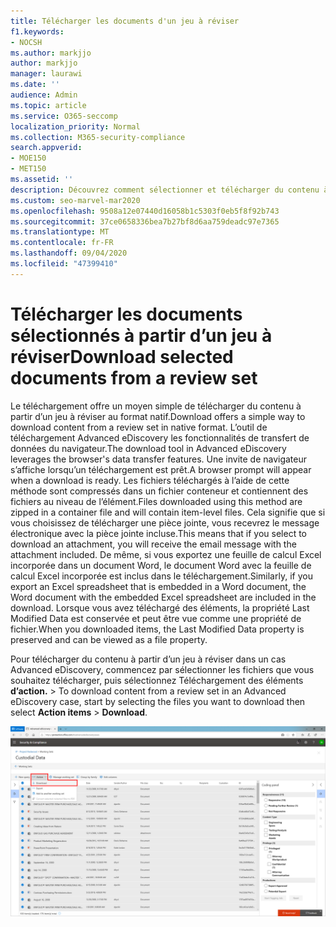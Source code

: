 ```yaml
---
title: Télécharger les documents d'un jeu à réviser
f1.keywords:
- NOCSH
ms.author: markjjo
author: markjjo
manager: laurawi
ms.date: ''
audience: Admin
ms.topic: article
ms.service: O365-seccomp
localization_priority: Normal
ms.collection: M365-security-compliance
search.appverid:
- MOE150
- MET150
ms.assetid: ''
description: Découvrez comment sélectionner et télécharger du contenu à partir d’un ensemble de révisions dans Advanced eDiscovery présentations ou des avis externes.
ms.custom: seo-marvel-mar2020
ms.openlocfilehash: 9508a12e07440d16058b1c5303f0eb5f8f92b743
ms.sourcegitcommit: 37ce0658336bea7b27bf8d6aa759deadc97e7365
ms.translationtype: MT
ms.contentlocale: fr-FR
ms.lasthandoff: 09/04/2020
ms.locfileid: "47399410"
---
```

# <a name="download-selected-documents-from-a-review-set"></a><span data-ttu-id="47b4e-103">Télécharger les documents sélectionnés à partir d’un jeu à réviser</span><span class="sxs-lookup"><span data-stu-id="47b4e-103">Download selected documents from a review set</span></span>

<span data-ttu-id="47b4e-104">Le téléchargement offre un moyen simple de télécharger du contenu à partir d’un jeu à réviser au format natif.</span><span class="sxs-lookup"><span data-stu-id="47b4e-104">Download offers a simple way to download content from a review set in native format.</span></span> <span data-ttu-id="47b4e-105">L’outil de téléchargement Advanced eDiscovery les fonctionnalités de transfert de données du navigateur.</span><span class="sxs-lookup"><span data-stu-id="47b4e-105">The download tool in Advanced eDiscovery leverages the browser's data transfer features.</span></span> <span data-ttu-id="47b4e-106">Une invite de navigateur s’affiche lorsqu’un téléchargement est prêt.</span><span class="sxs-lookup"><span data-stu-id="47b4e-106">A browser prompt will appear when a download is ready.</span></span> <span data-ttu-id="47b4e-107">Les fichiers téléchargés à l’aide de cette méthode sont compressés dans un fichier conteneur et contiennent des fichiers au niveau de l’élément.</span><span class="sxs-lookup"><span data-stu-id="47b4e-107">Files downloaded using this method are zipped in a container file and will contain item-level files.</span></span> <span data-ttu-id="47b4e-108">Cela signifie que si vous choisissez de télécharger une pièce jointe, vous recevrez le message électronique avec la pièce jointe incluse.</span><span class="sxs-lookup"><span data-stu-id="47b4e-108">This means that if you select to download an attachment, you will receive the email message with the attachment included.</span></span> <span data-ttu-id="47b4e-109">De même, si vous exportez une feuille de calcul Excel incorporée dans un document Word, le document Word avec la feuille de calcul Excel incorporée est inclus dans le téléchargement.</span><span class="sxs-lookup"><span data-stu-id="47b4e-109">Similarly, if you export an Excel spreadsheet that is embedded in a Word document, the Word document with the embedded Excel spreadsheet are included in the download.</span></span> <span data-ttu-id="47b4e-110">Lorsque vous avez téléchargé des éléments, la propriété Last Modified Data est conservée et peut être vue comme une propriété de fichier.</span><span class="sxs-lookup"><span data-stu-id="47b4e-110">When you downloaded items, the Last Modified Data property is preserved and can be viewed as a file property.</span></span>

<span data-ttu-id="47b4e-111">Pour télécharger du contenu à partir d’un jeu à réviser dans un cas Advanced eDiscovery, commencez par sélectionner les fichiers que vous souhaitez télécharger, puis sélectionnez Téléchargement des éléments **d’action.**  >  </span><span class="sxs-lookup"><span data-stu-id="47b4e-111">To download content from a review set in an Advanced eDiscovery case, start by selecting the files you want to download then select **Action items** > **Download**.</span></span>

![Action de téléchargement dans le jeu à Advanced eDiscovery révision](../media/eDiscoDownload.png)
